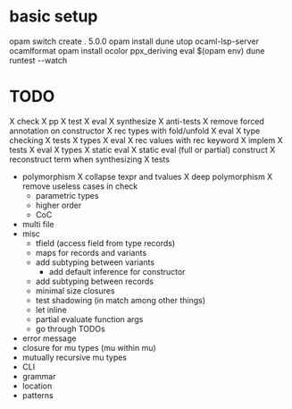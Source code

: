 # basic setup
opam switch create . 5.0.0
opam install dune utop ocaml-lsp-server ocamlformat
opam install ocolor ppx_deriving
eval $(opam env)
dune runtest --watch

# TODO
X check
X pp
X test
  X eval
  X synthesize
  X anti-tests
X remove forced annotation on constructor
X rec types with fold/unfold
  X eval
  X type checking
  X tests
    X types
    X eval
X rec values with rec keyword
  X implem
  X tests
    X eval
    X types
X static eval
  X static eval (full or partial) construct
  X reconstruct term when synthesizing
  X tests
- polymorphism
  X collapse texpr and tvalues
  X deep polymorphism
  X remove useless cases in check
  - parametric types
  - higher order
  - CoC
- multi file
- misc
  - tfield (access field from type records)
  - maps for records and variants
  - add subtyping between variants
    - add default inference for constructor
  - add subtyping between records
  - minimal size closures
  - test shadowing (in match among other things)
  - let inline
  - partial evaluate function args
  - go through TODOs
- error message
- closure for mu types (mu within mu)
- mutually recursive mu types
- CLI
- grammar
- location
- patterns
